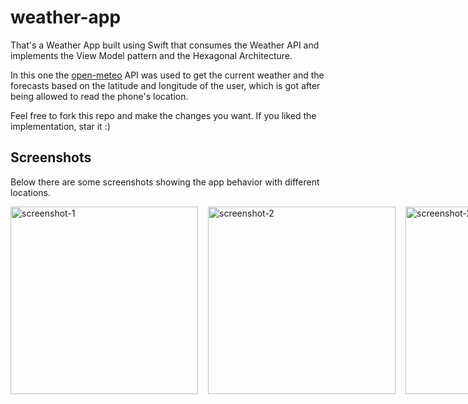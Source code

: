# weather-app
That's a Weather App built using Swift that consumes the Weather API and implements the View Model pattern and the Hexagonal Architecture.

In this one the [open-meteo](https://open-meteo.com/) API was used to get the current weather and the forecasts based on the latitude and longitude of the user, which is got after being allowed to read the phone's location.

Feel free to fork this repo and make the changes you want. If you liked the implementation, star it :)

## Screenshots

Below there are some screenshots showing the app behavior with different locations.

<div style="display: flex; gap: 16px">
  <img src="https://user-images.githubusercontent.com/49597325/201660945-a9af6d46-bccd-481c-9de5-cb0be5fb8167.png" alt="screenshot-1" width="300px" />
  <img src="https://user-images.githubusercontent.com/49597325/201661089-d551fc60-f165-4282-90ba-7ae4b7c34773.png" alt="screenshot-2" width="300px" />
  <img src="https://user-images.githubusercontent.com/49597325/201662301-911d261a-54b1-49d3-bc5f-515be5501dee.png" alt="screenshot-2" width="300px" />
</div>
